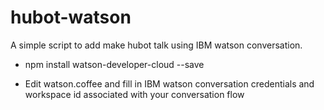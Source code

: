 # hubot-watson

A simple script to add make hubot talk using IBM watson conversation.

* npm install watson-developer-cloud --save

* Edit watson.coffee and fill in IBM watson conversation credentials and workspace id associated with your conversation flow
